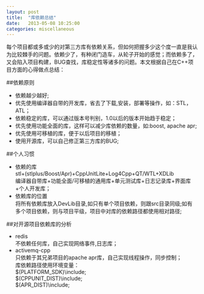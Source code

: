 ```yaml
---
layout: post
title:  "库依赖总结"
date:   2013-05-08 10:25:00
categories: miscellaneous
---
```


每个项目都或多或少的对第三方库有依赖关系，但如何把握多少这个度一直是我认为比较棘手的问题。依赖少了，有种闭门造车，从轮子开始的感觉；而依赖多了，又会陷入项目构建，BUG查找，库稳定性等诸多的问题。本文根据自己在C++项目方面的心得做点总结：

##依赖原则
* 依赖越少越好;  
* 优先使用编译器自带的开发库，省去了下载,安装，部署等操作，如：STL，ATL；  
* 依赖稳定的库，可以通过版本号判别，1.0以后的版本开始趋于稳定；  
* 优先使用功能全面的库，这样可以减少库依赖的数量，如:boost, apache apr;  
* 优先使用可移植的库，便于以后项目的移植；  
* 使用开源库，可以自己修正第三方库的BUG;

##个人习惯
* 依赖的库  
	stl+(stlplus/Boost/Apr)+CppUnitLite+Log4Cpp+QT/WTL+XDLib  
	编译器自带库+功能全面/可移植的通用库+单元测试库+日志记录库+界面库+个人开发库；  
* 依赖库的位置  
将所有依赖库放入DevLib目录,如只有单个项目依赖，则跟src目录同级;如有多个项目依赖，则与项目平级，项目中对库的依赖路径都使用相对路径;

##对开源项目依赖库的分析
* redis  
不依赖任何库，自己实现网络事件,日志库；  
* activemq-cpp  
只依赖于其兄弟项目的apache apr库，自己实现线程操作，同步控制；  
库依赖路径使用环境变量：  
	$(PLATFORM_SDK)\include;  
	$(CPPUNIT_DIST)\include;  
	$(APR_DIST)\include;  
